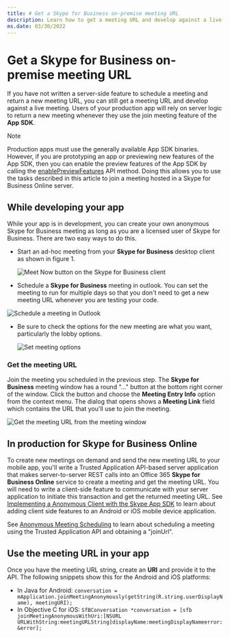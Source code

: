 ```yaml
---
title: # Get a Skype for Business on-premise meeting URL
description: Learn how to get a meeting URL and develop against a live meeting. Users of your production app will rely on server logic to return a new meeting whenever they use the join meeting feature of the App SDK.
ms.date: 03/30/2022
---
```


# Get a Skype for Business on-premise meeting URL

If you have not written a server-side feature to schedule a meeting and return a new meeting URL, you can still get a meeting URL and develop against a live meeting. Users of your production app will rely on server logic to return a new meeting whenever they use the join meeting feature of the **App SDK**.

>[!NOTE]
Production apps must use the generally available App SDK binaries. However, if you are prototyping an app or previewing new features of the App SDK, then you
can enable the preview features of the App SDK by calling the [enablePreviewFeatures](https://ucwa.skype.com/reference/appSDK/Android/com/microsoft/office/sfb/appsdk/ConfigurationManager.html#enablePreviewFeatures()) API method. Doing this allows you
to use the tasks described in this article to join a meeting hosted in a Skype for Business Online server.

## While developing your app

While your app is in development, you can create your own anonymous Skype for Business meeting as long as you are a licensed user of Skype for Business. There are two easy ways to do this.

- Start an ad-hoc meeting from your **Skype for Business** desktop client as shown in figure 1.

  ![Meet Now button on the Skype for Business client](images/meetnow.PNG "Figure 1. Meet Now button on the Skype for Business client")

- Schedule a **Skype for Business** meeting in outlook. You can set the meeting to run for multiple
days so that you don't need to get a new meeting URL whenever you are testing your code.

 ![Schedule a meeting in Outlook](images/outlookmeeting.PNG "Figure 2. Schedule a meeting in Outlook")

- Be sure to check the options for the new meeting are what you want, particularly the lobby options.

  ![Set meeting options](images/meetingoptions.PNG "Figure 3. set meeting options")

### Get the meeting URL

 Join the meeting you scheduled in the previous step. The **Skype for Business** meeting window has a  round "..." button at the  bottom right corner of the window. Click the button and choose the **Meeting Entry Info** option from the context menu. The dialog that opens shows a **Meeting Link** field which contains the URL that you'll use to join the  meeting.  

 ![Get the meeting URL from the meeting window](images/entryinfo.PNG "Figure 4. Get the meeting URL from the meeting window")

## In production for Skype for Business Online

 To create new meetings on demand and send the new meeting URL to your mobile app, you'll  write a Trusted Application API-based server application that makes server-to-server REST calls into an Office 365 **Skype for Business Online** service
 to create a meeting and get the meeting URL. You will need to write a client-side feature to  communicate with your server application to initiate this transaction and get the  returned meeting URL. See [Implementing a Anonymous Client with the Skype App SDK](../Trusted-Application-API/docs/ImplementingAnonymousClientWithSkypeAppSDK.md) to learn about adding client side features to an  Android or iOS mobile device application.

 See [Anonymous Meeting Scheduling](../Trusted-Application-API/docs/AnonymousMeetingSchedule.md) to learn about scheduling a meeting using the Trusted Application API and obtaining a "joinUrl".

## Use the meeting URL in your app

Once you have the meeting URL string, create an **URI** and provide it to the API. The following snippets show this for the Android and iOS platforms:

- In Java for Android: ```conversation = mApplication.joinMeetingAnonymously(getString(R.string.userDisplayName), meetingURI);```
- In Objective C for iOS: ```SfBConversation *conversation = [sfb joinMeetingAnonymousWithUri:[NSURL URLWithString:meetingURLString]displayName:meetingDisplayNameerror:&error];```
